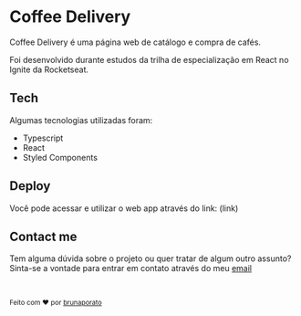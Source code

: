 # Coffee Delivery
Coffee Delivery é uma página web de catálogo e compra de cafés.

Foi desenvolvido durante estudos da trilha de especialização em React no Ignite da Rocketseat.

## Tech

Algumas tecnologias utilizadas foram:
- Typescript
- React
- Styled Components

## Deploy

Você pode acessar e utilizar o web app através do link:
(link)

## Contact me

Tem alguma dúvida sobre o projeto ou quer tratar de algum outro assunto? Sinta-se a vontade para entrar em contato através do meu [email](mailto:brunaporato@gmail.com)


<br />

<small>Feito com ❤️ por [brunaporato](https://github.com/brunaporato)</small>